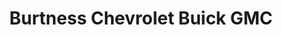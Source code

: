 ---
title: "Burtness Chevrolet Buick GMC"
url: /whitewater/burtness-chevrolet-buick-gmc/
shop: car
---